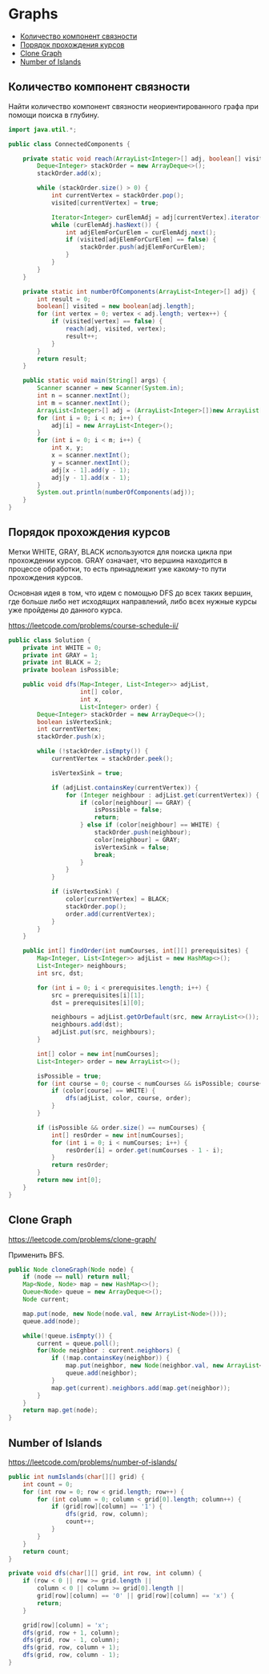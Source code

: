 # Graphs

+ [Количество компонент связности](#количество-компонент-связности)
+ [Порядок прохождения курсов](#порядок-прохождения-курсов)
+ [Clone Graph](#clone-graph)
+ [Number of Islands](#number-of-islands)

## Количество компонент связности

Найти количество компонент связности неориентированного графа при помощи поиска в глубину.

```java
import java.util.*;

public class ConnectedComponents {

    private static void reach(ArrayList<Integer>[] adj, boolean[] visited, int x) {
        Deque<Integer> stackOrder = new ArrayDeque<>();
        stackOrder.add(x);

        while (stackOrder.size() > 0) {
            int currentVertex = stackOrder.pop();
            visited[currentVertex] = true;

            Iterator<Integer> curElemAdj = adj[currentVertex].iterator();
            while (curElemAdj.hasNext()) {
                int adjElemForCurElem = curElemAdj.next();
                if (visited[adjElemForCurElem] == false) {
                    stackOrder.push(adjElemForCurElem);
                }
            }
        }
    }

    private static int numberOfComponents(ArrayList<Integer>[] adj) {
        int result = 0;
        boolean[] visited = new boolean[adj.length];
        for (int vertex = 0; vertex < adj.length; vertex++) {
            if (visited[vertex] == false) {
                reach(adj, visited, vertex);
                result++;
            }
        }
        return result;
    }

    public static void main(String[] args) {
        Scanner scanner = new Scanner(System.in);
        int n = scanner.nextInt();
        int m = scanner.nextInt();
        ArrayList<Integer>[] adj = (ArrayList<Integer>[])new ArrayList[n];
        for (int i = 0; i < n; i++) {
            adj[i] = new ArrayList<Integer>();
        }
        for (int i = 0; i < m; i++) {
            int x, y;
            x = scanner.nextInt();
            y = scanner.nextInt();
            adj[x - 1].add(y - 1);
            adj[y - 1].add(x - 1);
        }
        System.out.println(numberOfComponents(adj));
    }
}       
```

## Порядок прохождения курсов

Метки WHITE, GRAY, BLACK используются для поиска цикла при прохождении курсов. GRAY означает, что вершина находится в процессе обработки, то есть принадлежит уже какому-то пути прохождения курсов.

Основная идея в том, что идем с помощью DFS до всех таких вершин, где больше либо нет исходящих направлений, либо всех нужные курсы уже пройдены до данного курса. 

https://leetcode.com/problems/course-schedule-ii/

```java
public class Solution {
    private int WHITE = 0;
    private int GRAY = 1;
    private int BLACK = 2;
    private boolean isPossible;

    public void dfs(Map<Integer, List<Integer>> adjList,
                    int[] color,
                    int x,
                    List<Integer> order) {
        Deque<Integer> stackOrder = new ArrayDeque<>();
        boolean isVertexSink;
        int currentVertex;
        stackOrder.push(x);

        while (!stackOrder.isEmpty()) {
            currentVertex = stackOrder.peek();

            isVertexSink = true;

            if (adjList.containsKey(currentVertex)) {
                for (Integer neighbour : adjList.get(currentVertex)) {
                    if (color[neighbour] == GRAY) {
                        isPossible = false;
                        return;
                    } else if (color[neighbour] == WHITE) {
                        stackOrder.push(neighbour);
                        color[neighbour] = GRAY;
                        isVertexSink = false;
                        break;
                    }
                }
            }

            if (isVertexSink) {
                color[currentVertex] = BLACK;
                stackOrder.pop();
                order.add(currentVertex);
            }
        }
    }

    public int[] findOrder(int numCourses, int[][] prerequisites) {
        Map<Integer, List<Integer>> adjList = new HashMap<>();
        List<Integer> neighbours;
        int src, dst;

        for (int i = 0; i < prerequisites.length; i++) {
            src = prerequisites[i][1];
            dst = prerequisites[i][0];

            neighbours = adjList.getOrDefault(src, new ArrayList<>());
            neighbours.add(dst);
            adjList.put(src, neighbours);
        }

        int[] color = new int[numCourses];
        List<Integer> order = new ArrayList<>();

        isPossible = true;
        for (int course = 0; course < numCourses && isPossible; course++) {
            if (color[course] == WHITE) {
                dfs(adjList, color, course, order);
            }
        }

        if (isPossible && order.size() == numCourses) {
            int[] resOrder = new int[numCourses];
            for (int i = 0; i < numCourses; i++) {
                resOrder[i] = order.get(numCourses - 1 - i);
            }
            return resOrder;
        }
        return new int[0];
    }
}

```

## Clone Graph

https://leetcode.com/problems/clone-graph/

Применить BFS.

```java
public Node cloneGraph(Node node) {
    if (node == null) return null;
    Map<Node, Node> map = new HashMap<>();
    Queue<Node> queue = new ArrayDeque<>();
    Node current;

    map.put(node, new Node(node.val, new ArrayList<Node>()));
    queue.add(node);

    while(!queue.isEmpty()) {
        current = queue.poll();
        for(Node neighbor : current.neighbors) {
            if (!map.containsKey(neighbor)) {
                map.put(neighbor, new Node(neighbor.val, new ArrayList<Node>()));
                queue.add(neighbor);
            }
            map.get(current).neighbors.add(map.get(neighbor));
        }
    }
    return map.get(node);
}
```

## Number of Islands

https://leetcode.com/problems/number-of-islands/

```java
public int numIslands(char[][] grid) {
    int count = 0;
    for (int row = 0; row < grid.length; row++) {
        for (int column = 0; column < grid[0].length; column++) {
            if (grid[row][column] == '1') {
                dfs(grid, row, column);
                count++;    
            }
        }
    }
    return count;
}

private void dfs(char[][] grid, int row, int column) {
    if (row < 0 || row >= grid.length ||
        column < 0 || column >= grid[0].length || 
        grid[row][column] == '0' || grid[row][column] == 'x') {
        return;
    }

    grid[row][column] = 'x';
    dfs(grid, row + 1, column);
    dfs(grid, row - 1, column);
    dfs(grid, row, column + 1);
    dfs(grid, row, column - 1);
}
```
